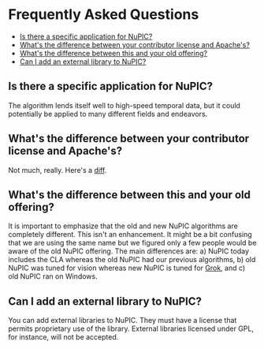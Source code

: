 Frequently Asked Questions
===========================

* [Is there a specific application for NuPIC?](#is_there_a_specific_application_for_nupic)
* [What's the difference between your contributor license and Apache's?](#whats_the_difference_between_your_contributor_license_and_apaches)
* [What's the difference between this and your old offering?](#whats_the_difference_between_this_and_your_old_offering)
* [Can I add an external library to NuPIC?](#can_i_add_an_external_library_to_nupic)


Is there a specific application for NuPIC?
--------------------
The algorithm lends itself well to high-speed temporal data, but it could potentially be applied to many different fields and endeavors.


What's the difference between your contributor license and Apache's?
--------------------
Not much, really. Here's a [diff](http://www.diffchecker.com/tas54ez4).


What's the difference between this and your old offering?
--------------------
It is important to emphasize that the old and new NuPIC algorithms are completely different.  This isn't an enhancement.  It might be a bit confusing that we are using the same name but we figured only a few people would be aware of the old NuPIC offering. The main differences are: a) NuPIC today includes the CLA whereas the old NuPIC had our previous algorithms, b) old NuPIC was tuned for vision whereas new NuPIC is tuned for [Grok](http://groksolutions.com/product.html), and c) old NuPIC ran on Windows.


Can I add an external library to NuPIC?
--------------------
You can add external libraries to NuPIC. They must have a license that permits proprietary use of the library. External libraries licensed under GPL, for instance, will not be accepted.
